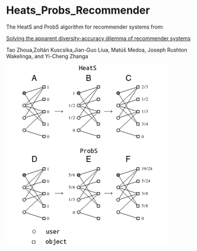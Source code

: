 # Heats_Probs_Recommender
The HeatS and ProbS algorithm for recommender systems from: <p><a href="https://www.pnas.org/doi/pdf/10.1073/pnas.1000488107">Solving the apparent diversity-accuracy dilemma of recommender systems</a></p>
Tao Zhoua,Zoltán Kuscsika,Jian-Guo Liua, Matúš Medoa, Joseph Rushton Wakelinga, and Yi-Cheng Zhanga

![alt text](https://github.com/rodfloripa/Heats_Probs_Recommender/blob/main/hs.png?raw=true)

